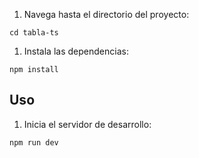 
1. Navega hasta el directorio del proyecto:
```
cd tabla-ts
```
1. Instala las dependencias:
```
npm install
```

## Uso

1. Inicia el servidor de desarrollo:
```
npm run dev
```
